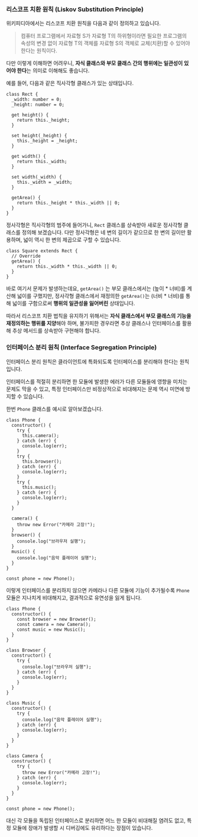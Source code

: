 ### **리스코프 치환 원칙 (Liskov Substitution Principle)**



위키피디아에서는 리스코프 치환 원칙을 다음과 같이 정의하고 있습니다.

> 컴퓨터 프로그램에서 자료형 S가 자료형 T의 하위형이라면 필요한 프로그램의 속성의 변경 없이 자료형 T의 객체를 자료형 S의 객체로 교체(치환)할 수 있어야 한다는 원칙이다.

다만 이렇게 이해하면 어려우니, **자식 클래스와 부모 클래스 간의 행위에는 일관성이 있어야 한다**는 의미로 이해해도 좋습니다.

예를 들어, 다음과 같은 직사각형 클래스가 있는 상태입니다.

```
class Rect {
  _width: number = 0;
  _height: number = 0;

  get height() {
    return this._height;
  }

  set height(_height) {
    this._height = _height;
  }

  get width() {
    return this._width;
  }

  set width(_width) {
    this._width = _width;
  }

  getArea() {
    return this._height * this._width || 0;
  }
}
```

정사각형은 직사각형의 범주에 들어가니, `Rect` 클래스를 상속받아 새로운 정사각형 클래스를 정의해 보겠습니다.
다만 정사각형은 네 변의 길이가 같으므로 한 변의 길이만 활용하며, 넓이 역시 한 변의 제곱으로 구할 수 있습니다.

```
class Square extends Rect {
  // Override
  getArea() {
    return this._width * this._width || 0;
  }
}
```

바로 여기서 문제가 발생하는데요, `getArea()` 는 부모 클래스에서는 (높이 * 너비)를 계산해 넓이를 구했지만, 정사각형 클래스에서 재정의한 `getArea()`는 (너비 * 너비)를 통해 넓이를 구함으로써 **행위의 일관성을 잃어버린** 상태입니다.

 

따라서 리스코프 치환 법칙을 유지하기 위해서는 **자식 클래스에서 부모 클래스의 기능을 재정의하는 행위를 지양**해야 하며, 불가피한 경우라면 추상 클래스나 인터페이스를 활용해 추상 메서드를 상속받아 구현해야 합니다.

### **인터페이스 분리 원칙 (Interface Segregation Principle)**



인터페이스 분리 원칙은 클라이언트에 특화되도록 인터페이스를 분리해야 한다는 원칙입니다.

인터페이스를 적절히 분리하면 한 모듈에 발생한 에러가 다른 모듈들에 영향을 미치는 문제도 막을 수 있고, 특정 인터페이스만 비정상적으로 비대해지는 문제 역시 미연에 방지할 수 있습니다.

 

한번 `Phone` 클래스를 예시로 알아보겠습니다.

```
class Phone {
  constructor() {
    try {
      this.camera();
    } catch (err) {
      console.log(err);
    }
    try {
      this.browser();
    } catch (err) {
      console.log(err);
    }
    try {
      this.music();
    } catch (err) {
      console.log(err);
    }
  }

  camera() {
    throw new Error("카메라 고장!");
  }
  browser() {
    console.log("브라우저 실행");
  }
  music() {
    console.log("음악 플레이어 실행");
  }
}

const phone = new Phone();
```

이렇게 인터페이스를 분리하지 않으면 카메라나 다른 모듈에 기능이 추가될수록 `Phone` 모듈은 지나치게 비대해지고, 결과적으로 유연성을 잃게 됩니다.

```
class Phone {
  constructor() {
    const browser = new Browser();
    const camera = new Camera();
    const music = new Music();
  }
}

class Browser {
  constructor() {
    try {
      console.log("브라우저 실행");
    } catch (err) {
      console.log(err);
    }
  }
}

class Music {
  constructor() {
    try {
      console.log("음악 플레이어 실행");
    } catch (err) {
      console.log(err);
    }
  }
}

class Camera {
  constructor() {
    try {
      throw new Error("카메라 고장!");
    } catch (err) {
      console.log(err);
    }
  }
}

const phone = new Phone();
```

대신 각 모듈을 독립된 인터페이스로 분리하면 어느 한 모듈이 비대해질 염려도 없고, 특정 모듈에 장애가 발생할 시 디버깅에도 유리하다는 장점이 있습니다.